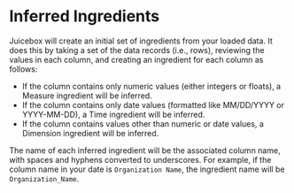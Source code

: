 # Inferred Ingredients

Juicebox will create an initial set of ingredients from your loaded data. It does this by taking a set of the data records \(i.e., rows\), reviewing the values in each column, and creating an ingredient for each column as follows:

* If the column contains only numeric values \(either integers or floats\), a Measure ingredient will be inferred.
* If the column contains only date values \(formatted like MM/DD/YYYY or YYYY-MM-DD\), a Time ingredient will be inferred.
* If the column contains values other than numeric or date values, a Dimension ingredient will be inferred. 

The name of each inferred ingredient will be the associated column name, with spaces and hyphens converted to underscores. For example, if the column name in your date is `Organization Name`, the ingredient name will be `Organization_Name`. 

